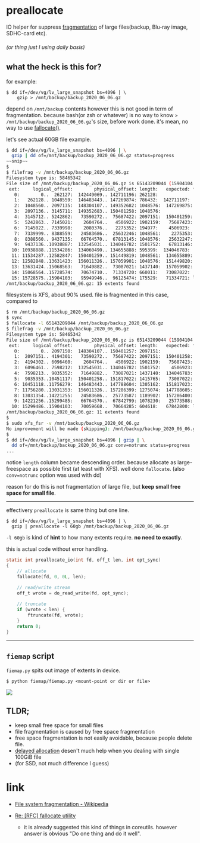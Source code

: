 # preallocate
IO helper for suppress [fragmentation](https://en.wikipedia.org/wiki/File_system_fragmentation) of large files(backup, Blu-ray image, SDHC-card etc).

###### (or thing just I using daily basis)



## what the heck is this for?
for example:
```
$ dd if=/dev/vg/lv_large_snapshot bs=4096 | \
    gzip > /mnt/backup/backup_2020_06_06.gz
```
depend on `/mnt/backup` contents however this is not good in term of fragmentation. because bash(or zsh or whatever) is no way to know `> /mnt/backup/backup_2020_06_06.gz`'s size, before work done. it's mean, no way to use [fallocate()](https://www.man7.org/linux/man-pages/man2/fallocate.2.html).

let's see actual 60GB file example.

```bash
$ dd if=/dev/vg/lv_large_snapshot bs=4096 | \
  gzip | dd of=/mnt/backup/backup_2020_06_06.gz status=progress
~~snip~~
$
$ filefrag -v /mnt/backup/backup_2020_06_06.gz
Filesystem type is: 58465342
File size of /mnt/backup/backup_2020_06_06.gz is 65143209044 (15904104 blocks of 4096 bytes)
 ext:     logical_offset:        physical_offset: length:   expected: flags:
   0:        0..  262127:  142449069.. 142711196: 262128:
   1:   262128.. 1048559:  146483443.. 147269874: 786432:  142711197:
   2:  1048560.. 2097135:  148304107.. 149352682: 1048576:  147269875:
   3:  2097136.. 3145711:  149352683.. 150401258: 1048576:
   4:  3145712.. 5242862:   73590272..  75687422: 2097151:  150401259:
   5:  5242863.. 7145021:    2604764..   4506922: 1902159:   75687423:
   6:  7145022.. 7339998:    2080376..   2275352: 194977:    4506923:
   7:  7339999.. 8388559:   24583686..  25632246: 1048561:    2275353:
   8:  8388560.. 9437135:   66764570..  67813145: 1048576:   25632247:
   9:  9437136..10938887:  132545031.. 134046782: 1501752:   67813146:
  10: 10938888..11534286:  134060490.. 134655888: 595399:  134046783:
  11: 11534287..12582847:  150401259.. 151449819: 1048561:  134655889:
  12: 12582848..13631423:  156011326.. 157059901: 1048576:  151449820:
  13: 13631424..15068563:   71649882..  73087021: 1437140:  157059902:
  14: 15068564..15728574:   70674710..  71334720: 660011:   73087022:
  15: 15728575..15904103:   95949946..  96125474: 175529:   71334721: last,eof
/mnt/backup/backup_2020_06_06.gz: 15 extents found
```
filesystem is XFS, about 90% used. file is fragmented in this case, compared to
```bash
$ rm /mnt/backup/backup_2020_06_06.gz
$ sync
$ fallocate -l 65143209044 /mnt/backup/backup_2020_06_06.gz
$ filefrag -v /mnt/backup/backup_2020_06_06.gz
Filesystem type is: 58465342
File size of /mnt/backup/backup_2020_06_06.gz is 65143209044 (15904104 blocks of 4096 bytes)
 ext:     logical_offset:        physical_offset: length:   expected: flags:
   0:        0.. 2097150:  148304107.. 150401257: 2097151:             unwritten
   1:  2097151.. 4194301:   73590272..  75687422: 2097151:  150401258: unwritten
   2:  4194302.. 6096460:    2604764..   4506922: 1902159:   75687423: unwritten
   3:  6096461.. 7598212:  132545031.. 134046782: 1501752:    4506923: unwritten
   4:  7598213.. 9035352:   71649882..  73087021: 1437140:  134046783: unwritten
   5:  9035353..10451117:  150401258.. 151817022: 1415765:   73087022: unwritten
   6: 10451118..11756279:  146483443.. 147788604: 1305162:  151817023: unwritten
   7: 11756280..13031353:  156011326.. 157286399: 1275074:  147788605: unwritten
   8: 13031354..14221255:   24583686..  25773587: 1189902:  157286400: unwritten
   9: 14221256..15299485:   66764570..  67842799: 1078230:   25773588: unwritten
  10: 15299486..15904103:   70059668..  70664285: 604618:   67842800: last,unwritten,eof
/mnt/backup/backup_2020_06_06.gz: 11 extents found
$
$ sudo xfs_fsr -v /mnt/backup/backup_2020_06_06.gz
No improvement will be made (skipping): /mnt/backup/backup_2020_06_06.gz
$
$ dd if=/dev/vg/lv_large_snapshot bs=4096 | gzip | \
  dd of=/mnt/backup/backup_2020_06_06.gz conv=notrunc status=progress
...
```

notice `length` column became descending order. because allocate as large-freespace as possible first (at least with XFS). well done `fallocate`.
(also `conv=notrunc` option was used with dd)

reason for do this is not fragmentation of large file, but **keep small free space for small file**.


----

effectivery `preallocate` is same thing but one line.

```
$ dd if=/dev/vg/lv_large_snapshot bs=4096 | \
  gzip | preallocate -l 60gb /mnt/backup/backup_2020_06_06.gz
```

`-l 60gb` is kind of **hint** to how many extents require. **no need to exactly**.


this is actual code without error handling.
```c
static int preallocate_io(int fd, off_t len, int opt_sync)
{
    // allocate
    fallocate(fd, 0, 0L, len);

    // read/write stream
    off_t wrote = do_read_write(fd, opt_sync);
 
    // truncate
    if (wrote < len) {
        ftruncate(fd, wrote);
    }
    return 0;
}
```

----

## `fiemap` script

`fiemap.py` spits out image of extents in device.

`$ python fiemap/fiemap.py <mount-point or dir or file>`

![](https://i.imgur.com/GLhrWX0.png)


## TLDR;
- keep small free space for small files
- file fragmentation is caused by free space fragmentation
- free space fragmentation is not easily avoidable, because people delete file.
- [delayed allocation](https://en.wikipedia.org/wiki/Allocate-on-flush) desen't much help when you dealing with single 100GiB file
- (for SSD, not much difference I guess)










# link
- [File system fragmentation - Wikipedia](https://en.wikipedia.org/wiki/File_system_fragmentation#Preventing_fragmentation)


- [Re: [RFC] fallocate utility](https://lists.gnu.org/archive/html/bug-coreutils/2009-07/msg00255.html)
  - it is already suggested this kind of things in coreutils. however answer is obvious "Do one thing and do it well".
